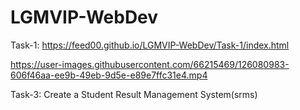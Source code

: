 # LGMVIP-WebDev
Task-1: https://feed00.github.io/LGMVIP-WebDev/Task-1/index.html



https://user-images.githubusercontent.com/66215469/126080983-606f46aa-ee9b-49eb-9d5e-e89e7ffc31e4.mp4


Task-3: Create a Student Result Management System(srms)




